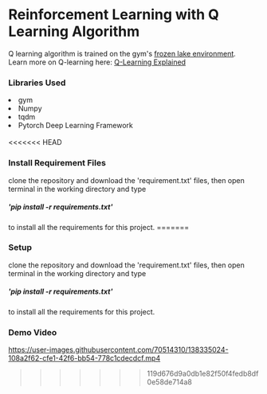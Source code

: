 <h1> Reinforcement Learning with Q Learning Algorithm </h1>

Q learning algorithm is trained on the gym's <a href="https://gym.openai.com/envs/FrozenLake-v0/">frozen lake environment</a>.
<br>
Learn more on Q-learning here: <a href="https://towardsdatascience.com/a-beginners-guide-to-q-learning-c3e2a30a653c">Q-Learning Explained</a>
<h3> Libraries Used </h3>
</ul>
    <li>gym</li>
    <li>Numpy</li>
    <li>tqdm</li>
    <li>Pytorch Deep Learning Framework</li>
</ul>
<br>
<<<<<<< HEAD
<h3>Install Requirement Files</h3>
clone the repository and download the 'requirement.txt' files, then open terminal in the working directory and  type <h5>'pip install -r requirements.txt'</h5> to install all the requirements for this project.
=======
<h3>Setup</h3>
clone the repository and download the 'requirement.txt' files, then open terminal in the working directory and  type <h5>'pip install -r requirements.txt'</h5> to install all the requirements for this project.

<h3>Demo Video</h3>

https://user-images.githubusercontent.com/70514310/138335024-108a2f62-cfe1-42f6-bb54-778c1cdecdcf.mp4
>>>>>>> 119d676d9a0db1e82f50f4fedb8df0e58de714a8

